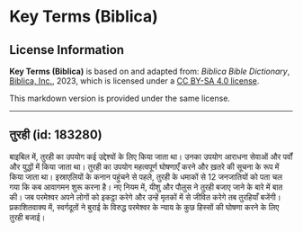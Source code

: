 # Key Terms (Biblica)

## License Information

**Key Terms (Biblica)** is based on and adapted from: _Biblica Bible Dictionary_, [Biblica, Inc.](https://www.biblica.com/), 2023, which is licensed under a [CC BY-SA 4.0 license](https://creativecommons.org/licenses/by-sa/4.0/legalcode.en).

This markdown version is provided under the same license.



--------------------------------

## तुरही (id: 183280)

बाइबिल में, तुरही का उपयोग कई उद्देश्यों के लिए किया जाता था। उनका उपयोग आराधना सेवाओं और पर्वों और युद्धों में किया जाता था। तुरही का उपयोग महत्वपूर्ण घोषणाएँ करने और ख़तरे की सूचना के रूप में किया जाता था। इस्राएलियों के कनान पहुंचने से पहले, तुरही के धमाकों से 12 जनजातियों को पता चल गया कि कब आवागमन शुरू करना है। नए नियम में, यीशु और पौलुस ने तुरही बजाए जाने के बारे में बात की। जब परमेश्वर अपने लोगों को इकट्ठा करेगे और उन्हें मृतकों में से जीवित करेगे तब तुरहियाँ बजेंगी। प्रकाशितवाक्य में, स्वर्गदूतों ने बुराई के विरुद्ध परमेश्वर के न्याय के कुछ हिस्सों की घोषणा करने के लिए तुरही बजाई।


